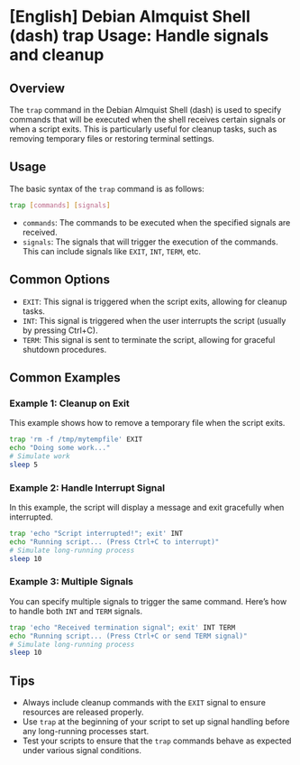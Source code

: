 # [English] Debian Almquist Shell (dash) trap Usage: Handle signals and cleanup

## Overview
The `trap` command in the Debian Almquist Shell (dash) is used to specify commands that will be executed when the shell receives certain signals or when a script exits. This is particularly useful for cleanup tasks, such as removing temporary files or restoring terminal settings.

## Usage
The basic syntax of the `trap` command is as follows:

```sh
trap [commands] [signals]
```

- `commands`: The commands to be executed when the specified signals are received.
- `signals`: The signals that will trigger the execution of the commands. This can include signals like `EXIT`, `INT`, `TERM`, etc.

## Common Options
- `EXIT`: This signal is triggered when the script exits, allowing for cleanup tasks.
- `INT`: This signal is triggered when the user interrupts the script (usually by pressing Ctrl+C).
- `TERM`: This signal is sent to terminate the script, allowing for graceful shutdown procedures.

## Common Examples

### Example 1: Cleanup on Exit
This example shows how to remove a temporary file when the script exits.

```sh
trap 'rm -f /tmp/mytempfile' EXIT
echo "Doing some work..."
# Simulate work
sleep 5
```

### Example 2: Handle Interrupt Signal
In this example, the script will display a message and exit gracefully when interrupted.

```sh
trap 'echo "Script interrupted!"; exit' INT
echo "Running script... (Press Ctrl+C to interrupt)"
# Simulate long-running process
sleep 10
```

### Example 3: Multiple Signals
You can specify multiple signals to trigger the same command. Here’s how to handle both `INT` and `TERM` signals.

```sh
trap 'echo "Received termination signal"; exit' INT TERM
echo "Running script... (Press Ctrl+C or send TERM signal)"
# Simulate long-running process
sleep 10
```

## Tips
- Always include cleanup commands with the `EXIT` signal to ensure resources are released properly.
- Use `trap` at the beginning of your script to set up signal handling before any long-running processes start.
- Test your scripts to ensure that the `trap` commands behave as expected under various signal conditions.